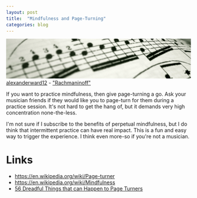 ```yaml
---
layout: post
title:  "Mindfulness and Page-Turning"
categories: blog
---
```


<p class="attribution">
	<img src="/images/mindfull-page-turning/score.png" class="image fit" />
	<a href="https://www.flickr.com/photos/15302763@N04/">alexanderward12</a> -
	<a href="https://www.flickr.com/photos/15302763@N04/3039665674/in/photolist-5CB5GS-bgpZUD-jHoUb5-cXUdYQ-cbzQfS-8oQYjt-aG3nfr-8dWQLG-8WUPjH-21y2K-iiustm-iiugN5-5c55Sw-5U63mN-ei4JAn-64TAxC-2B8U9p-2WQRs6-77hm3S-duF9CE-iiuHqp-67jMVs-ayv147-6q6LZf-a4iCbj-ozYRVw-ch8d3Y-ays9wz-6EPJAV-akDm47-4Gosr5-8vHFJh-ojZGmf-76ar74-8ZuC9P-4Gospo-9Q98eq-6m2zEK-5QCN57-at37Az-r4v3ys-bjg1Bn-7wdXPG-6JBKAR-6bHZWt-nUSkH9-ayBabc-9aL4yR-mgYyBM-854SpD">"Rachmaninoff"</a>
</p>

If you want to practice mindfulness, then give page-turning a go. Ask your
musician friends if they would like you to page-turn for them during a practice
session. It's not hard to get the hang of, but it demands very high
concentration none-the-less.

<!--more-->

I'm not sure if I subscribe to the benefits of perpetual mindfulness, but I do
think that intermittent practice can have real impact. This is a fun and easy
way to trigger the experience. I think even more-so if you're not a musician.


# Links


* <https://en.wikipedia.org/wiki/Page-turner>
* <https://en.wikipedia.org/wiki/Mindfulness>
* [56 Dreadful Things that can Happen to Page Turners](http://www.sinfinimusic.com/au/features/other-features/disaster-56-dreadful-things-that-can-happen-to-piano-page-turners-june-2015)
